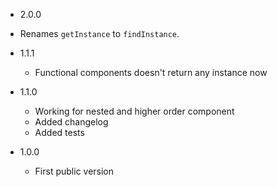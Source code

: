 * 2.0.0
 - Renames `getInstance` to `findInstance`.

* 1.1.1
  - Functional components doesn't return any instance now

* 1.1.0
  - Working for nested and higher order component
  - Added changelog
  - Added tests

* 1.0.0
  - First public version